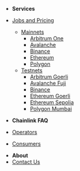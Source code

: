 * **Services**
* [Jobs and Pricing](/)
  * [Mainnets](/services/jobs/mainnets/Mainnets)
    * [Arbitrum One](/services/jobs/mainnets/Arbitrum-One-Mainnet-Jobs)
    * [Avalanche](/services/jobs/mainnets/Avalanche-CChain-Mainnet-Jobs)
    * [Binance](/services/jobs/mainnets/Binance-Mainnet-Jobs)
    * [Ethereum](/services/jobs/mainnets/Ethereum-Mainnet-Jobs)
    * [Polygon](/services/jobs/mainnets/Polygon-Mainnet-Jobs)
  * [Testnets](/services/jobs/mainnets/Testnets)
    * [Arbitrum Goerli](/services/jobs/testnets/Arbitrum-Goerli-Testnet-Jobs)
    * [Avalanche Fuji](/services/jobs/testnets/Avalance-Fuji-Testnet-Jobs)
    * [Binance](/services/jobs/testnets/Binance-Testnet-Jobs)
    * [Ethereum Goerli](/services/jobs/testnets/Ethereum-Goerli-Testnet-Jobs)
    * [Ethereum Sepolia](/services/jobs/testnets/Ethereum-Sepolia-Testnet-Jobs)
    * [Polygon Mumbai](/services/jobs/testnets/Polygon-Mumbai-Testnet-Jobs)
    
* **Chainlink FAQ**
* [Operators](/faq/Chainlink-Operators "FAQ - Chainlink Node Operators")
* [Consumers](/faq/Chainlink-Users "FAQ - Chainlink Data Consumers")
<!--  * [External Adapters](/faq/External-Adapters "FAQ - External Adapters") -->
* **About**
* [Contact Us](https://linkwellnodes.io/Home.html#contact-us "Contact LinkWell Nodes")
<!-- * [Who we are](/about/About "About LinkWell Nodes") -->

<!-- * Getting Started
  * [Overview](/README)
  * [Step 1: AWS Account Setup](/guides/AWS-Account-Setup "Setting up your AWS account")
  * [Step 2: Deploy the Admin Stack](/guides/Admin-Template "Deploying the AWS Cloudformation admin template")
  * [Step 3: Deploy your first chain](/guides/Chainlink-Template "Deploying the AWS Cloudformation Chainlink templates")
* Operations
  * [Blockchain Nodes](/guides/Full-Nodes "Documentation For Operating Full Nodes")
  * [Chainlink Nodes](/guides/Chainlink-Template "Documentation For Operating Chainlink Nodes")
  * [External Adapters](/guides/External-Adapters "Documentation For Operating Chainlink External Adapters")
* Monitoring Tools
  * [Cloudwatch](/guides/Cloudwatch-Monitoring "Monitoring and Alerting With AWS Cloudwatch and SNS")
  * [Splunk](/guides/Splunk "Advanced Monitoring Alerting and Analytics For Chainlink Node Infrastructure")
* Client Requests
  * [Direct Requests](/guides/Serving-Direct-Request-Jobs "Serving Direct Request Jobs")
  * [External Adapters](/guides/Deploying-External-Adapters "Deploying an External Adapter")
* Miscellaneous
  * [Logging](/guides/Logging-Fluentd "Logging via Fluentd")
  * [Container Metrics](/guides/Docker-Metrics "Container Metrics")
  * [Host Metrics](/guides/Host-Metrics "Host Metrics")
  * [Web3 Failover Proxy](/guides/Caddy-Reverse-Proxy "Web3 Failover via Caddy Reverse Proxy")
  * [Push Notifications](/guides/Pushover-Setup "Receiving Push Notifications via the Pushover app")
* Backup and Recovery
  * [Chainlink Keys](/guides/Backup-Restore-Chainlink-Keys "Backing Up and Restoring Chainlink Keys")
  * [Chainlink Database](/guides/Backup-Restore-Chainlink-Database "Backing Up and Restoring Chainlink Database")
  * [Blockchain Data](/guides/Backup-Restore-Blockchain-Full-Node "Backing Up and Restoring Your Blockchain Full Node")
* LinkWell Nodes
  * [About](/guides/About "About LinkWell Nodes")
  * [Contact](/guides/Contact "Contact LinkWell Nodes") -->
